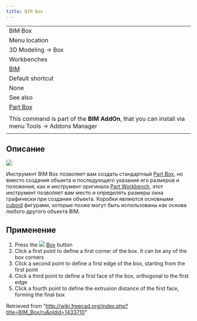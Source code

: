 ```yaml
---
title: BIM Box
---
```

|  |
| --- |
| BIM Box |
| Menu location |
| 3D Modeling -> Box |
| Workbenches |
| [BIM](/BIM_Workbench "BIM Workbench") |
| Default shortcut |
| None |
| See also |
| [Part Box](/Part_Box "Part Box") |
|  |
| This command is part of the **BIM AddOn**, that you can install via menu Tools → Addons Manager |
|  |

## Описание

![](/images/BIM_box_screenshot.png)

Инструмент BIM Box позволяет вам создать стандартный [Part Box](/Part_Box "Part Box"), но вместо создания объекта и последующего указания его размеров и положения, как и инструмент оригинала [Part Workbench](/Part_Workbench "Part Workbench"), этот инструмент позволяет вам место и определять размеры окна графически при создании объекта. Коробки являются основными [cuboid](https://en.wikipedia.org/wiki/Cuboid) фигурами, которые позже могут быть использованы как основа любого другого объекта BIM.

## Применение

1. Press the ![](/images/BIM_Box.svg) [Box](/BIM_Box "BIM Box") button
2. Click a first point to define a first corner of the box. It can be any of the box corners
3. Click a second point to define a first edge of the box, starting from the first point
4. Click a third point to define a first face of the box, orthogonal to the first edge
5. Click a fourth point to define the extrusion distance of the first face, forming the final box

Retrieved from "<http://wiki.freecad.org/index.php?title=BIM_Box/ru&oldid=1433710>"
